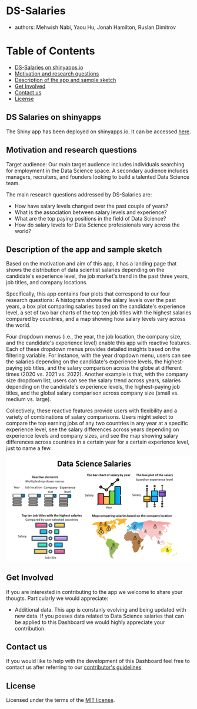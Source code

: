 # DS-Salaries

-   authors: Mehwish Nabi, Yaou Hu, Jonah Hamilton, Ruslan Dimitrov

# Table of Contents

-   [DS-Salaries on shinyapps.io](#DS-Salaries-on-shinyapps)
-   [Motivation and research questions](#Motivation-and-research-questions)
-   [Description of the app and sample sketch](#Description-of-the-app-and-sample-sketch)
-   [Get Involved](#Get-Involved)
-   [Contact us](#Contact-us)
-   [License](#license)

## DS Salaries on shinyapps

The Shiny app has been deployed on shinyapps.io. It can be accessed [here](https://yhuuu.shinyapps.io/DS-Salaries/).

## Motivation and research questions

Target audience: Our main target audience includes individuals searching for employment in the Data Science space. A secondary audience includes managers, recruiters, and founders looking to build a talented Data Science team.

The main research questions addressed by DS-Salaries are:

-   How have salary levels changed over the past couple of years?
-   What is the association between salary levels and experience?
-   What are the top paying positions in the field of Data Science?
-   How do salary levels for Data Science professionals vary across the world?

## Description of the app and sample sketch

Based on the motivation and aim of this app, it has a landing page that shows the distribution of data scientist salaries depending on the candidate's experience level, the job market's trend in the past three years, job titles, and company locations.

Specifically, this app contains four plots that correspond to our four research questions: A histogram shows the salary levels over the past years, a box plot comparing salaries based on the candidate's experience level, a set of two bar charts of the top ten job titles with the highest salaries compared by countries, and a map showing how salary levels vary across the world.

Four dropdown menus (i.e., the year, the job location, the company size, and the candidate's experience level) enable this app with reactive features. Each of these dropdown menus provides detailed insights based on the filtering variable. For instance, with the year dropdown menu, users can see the salaries depending on the candidate's experience levels, the highest-paying job titles, and the salary comparison across the globe at different times (2020 vs. 2021 vs. 2022). Another example is that, with the company size dropdown list, users can see the salary trend across years, salaries depending on the candidate's experience levels, the highest-paying job titles, and the global salary comparison across company size (small vs. medium vs. large).

Collectively, these reactive features provide users with flexibility and a variety of combinations of salary comparisons. Users might select to compare the top earning jobs of any two countries in any year at a specific experience level, see the salary differences across years depending on experience levels and company sizes, and see the map showing salary differences across countries in a certain year for a certain experience level, just to name a few.

![](img/sketch.png)

## Get Involved

If you are interested in contributing to the app we welcome to share your thougts. Particularly we would appreciate:

-   Additional data. This app is constanly evolving and being updated with new data. If you posses data related to Data Science salaries that can be applied to this Dashboard we would highly appreciate your contribution.

## Contact us

If you would like to help with the development of this Dashboard feel free to contact us after referring to our [contributor's guidelines](CONTRIBUTING.md)

## License

Licensed under the terms of the [MIT license](LICENSE).
